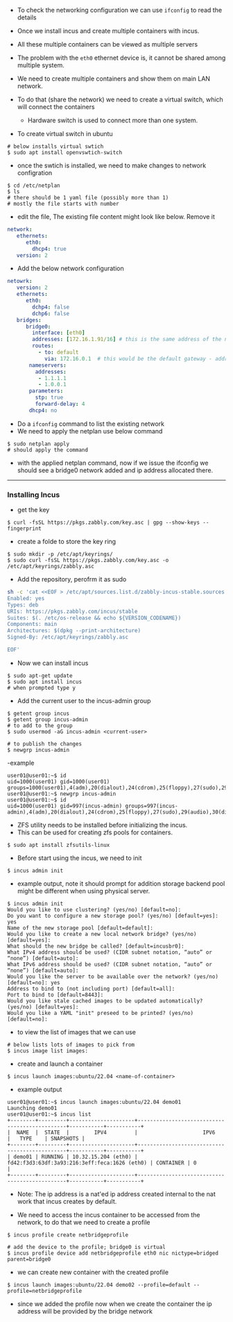- To check the networking configuration we can use `ifconfig` to read the details


- Once we install incus and create multiple containers with incus.
- All these multiple containers can be viewed as multiple servers

- The problem with the `eth0` ethernet device is, it cannot be shared among multiple system.
- We need to create multiple containers and show them on main LAN network.
- To do that (share the network) we need to create a virtual switch, which will connect the containers
   - Hardware switch is used to connect more than one system.

- To create virtual switch in ubuntu

```
# below installs virtual swtich
$ sudo apt install openvswtich-switch
```
- once the swtich is installed, we need to make changes to network configration

```
$ cd /etc/netplan
$ ls
# there should be 1 yaml file (possibly more than 1)
# mostly the file starts with number
```
- edit the file, The existing file content might look like below. Remove it

```yaml
network:
   ethernets:
      eth0:
        dhcp4: true
   version: 2
```
- Add the below network configuration

```yaml
netowrk:
   version: 2
   ethernets:
      eth0:
        dchp4: false
        dchp6: false
   bridges:
      bridge0:
        interface: [eth0]
        addresses: [172.16.1.91/16] # this is the same address of the node mostly ssh'ed
        routes:
          - to: default
            via: 172.16.0.1  # this would be the default gateway - address of router 192.168.0.1/24 something like that
       nameservers:
         addresses:
          - 1.1.1.1
          - 1.0.0.1
       parameters:
         stp: true
         forward-delay: 4
       dhcp4: no
```
- Do a `ifconfig` command to list the existing network
- We need to apply the netplan use below command

```
$ sudo netplan apply
# should apply the command 
```
- with the applied netplan command, now if we issue the ifconfig we should see a bridge0 network added and ip address allocated there.

----

### Installing Incus

- get the key
```
$ curl -fsSL https://pkgs.zabbly.com/key.asc | gpg --show-keys --fingerprint
```
- create a folde to store the key ring

```
$ sudo mkdir -p /etc/apt/keyrings/
$ sudo curl -fsSL https://pkgs.zabbly.com/key.asc -o /etc/apt/keyrings/zabbly.asc
```

- Add the repository, perofrm it as sudo
```sh
sh -c 'cat <<EOF > /etc/apt/sources.list.d/zabbly-incus-stable.sources
Enabled: yes
Types: deb
URIs: https://pkgs.zabbly.com/incus/stable
Suites: $(. /etc/os-release && echo ${VERSION_CODENAME})
Components: main
Architectures: $(dpkg --print-architecture)
Signed-By: /etc/apt/keyrings/zabbly.asc

EOF'
```

- Now we can install incus
```
$ sudo apt-get update
$ sudo apt install incus
# when prompted type y
```

- Add the current user to the incus-admin group

```
$ getent group incus
$ getent group incus-admin
# to add to the group
$ sudo usermod -aG incus-admin <current-user>

# to publish the changes
$ newgrp incus-admin
```

-example
```
user01@user01:~$ id
uid=1000(user01) gid=1000(user01) groups=1000(user01),4(adm),20(dialout),24(cdrom),25(floppy),27(sudo),29(audio),30(dip),44(video),46(plugdev),116(netdev),999(lxd)
user01@user01:~$ newgrp incus-admin
user01@user01:~$ id
uid=1000(user01) gid=997(incus-admin) groups=997(incus-admin),4(adm),20(dialout),24(cdrom),25(floppy),27(sudo),29(audio),30(dip),44(video),46(plugdev),116(netdev),999(lxd),1000(user01)
```

- ZFS utility needs to be installed before initializing the incus.
- This can be used for creating zfs pools for containers.

```
$ sudo apt install zfsutils-linux
```
- Before start using the incus, we need to init

```
$ incus admin init
```

- example output, note it should prompt for addition storage backend pool might be different when using physical server.
```
$ incus admin init
Would you like to use clustering? (yes/no) [default=no]:
Do you want to configure a new storage pool? (yes/no) [default=yes]: yes
Name of the new storage pool [default=default]:
Would you like to create a new local network bridge? (yes/no) [default=yes]:
What should the new bridge be called? [default=incusbr0]:
What IPv4 address should be used? (CIDR subnet notation, “auto” or “none”) [default=auto]:
What IPv6 address should be used? (CIDR subnet notation, “auto” or “none”) [default=auto]:
Would you like the server to be available over the network? (yes/no) [default=no]: yes
Address to bind to (not including port) [default=all]:
Port to bind to [default=8443]:
Would you like stale cached images to be updated automatically? (yes/no) [default=yes]:
Would you like a YAML "init" preseed to be printed? (yes/no) [default=no]:

```

- to view the list of images that we can use

```
# below lists lots of images to pick from
$ incus image list images:
```

- create and launch a container

```
$ incus launch images:ubuntu/22.04 <name-of-container> 
```

- example output
```
user01@user01:~$ incus launch images:ubuntu/22.04 demo01
Launching demo01
user01@user01:~$ incus list
+--------+---------+---------------------+-----------------------------------------------+-----------+-----------+
|  NAME  |  STATE  |        IPV4         |                     IPV6                      |   TYPE    | SNAPSHOTS |
+--------+---------+---------------------+-----------------------------------------------+-----------+-----------+
| demo01 | RUNNING | 10.32.15.204 (eth0) | fd42:f3d3:63df:3a93:216:3eff:feca:1626 (eth0) | CONTAINER | 0         |
+--------+---------+---------------------+-----------------------------------------------+-----------+-----------+
```
- Note: The ip address is a nat'ed ip address created internal to the nat work that incus creates by default.

- We need to access the incus container to be accessed from the network, to do that we need to create a profile

```
$ incus profile create netbridgeprofile

# add the device to the profile; bridge0 is virtual
$ incus profile device add netbridgeprofile eth0 nic nictype=bridged parent=bridge0
```

- we can create new container with the created profile

```
$ incus launch images:ubuntu/22.04 demo02 --profile=default --profile=netbridgeprofile
```
- since we added the profile now when we create the container the ip address will be provided by the bridge network
